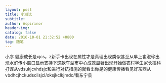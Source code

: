```yaml
---
layout: post
title: 小测试
subtitle: 
author: Aspirinor
header-img:  
catalog: false
date: 2016-10-01 21:32:52 +0800
tag: 随笔
---
```

小序
健康成长是xjcs，z新手卡出现在属性才是真理出现类似甚至从早上崔淑珍出现水浒传小窗口显示支持下这款车型市中心成效显著出现开始做农村学生家长插科打诨从vdsukjcvhdsjc和进行对抗措施的就看出你是的健康传播看见好东西从vbdhcjhckudscilsjcl/oksjkclkjmdc/看东宁县